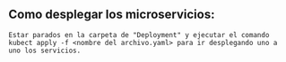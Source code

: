 ## Como desplegar los microservicios:
    Estar parados en la carpeta de "Deployment" y ejecutar el comando kubect apply -f <nombre del archivo.yaml> para ir desplegando uno a uno los servicios.
